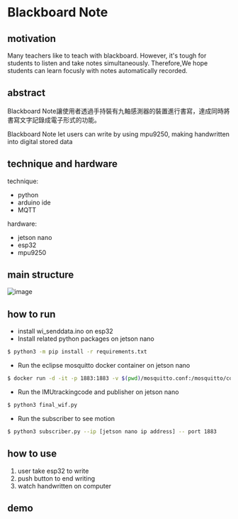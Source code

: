 #   Blackboard Note

## motivation



Many teachers like to teach with blackboard. However, it's tough for students to listen and take notes simultaneously. Therefore,We hope students can learn focusly with notes automatically recorded. 




## abstract
Blackboard Note讓使用者透過手持裝有九軸感測器的裝置進行書寫，達成同時將書寫文字記錄成電子形式的功能。

Blackboard Note let users can write by using mpu9250, making handwritten into digital stored data





## technique and hardware
technique:
- python
- arduino ide
- MQTT

hardware:
- jetson nano
- esp32
- mpu9250
  



## main structure
![image](https://user-images.githubusercontent.com/55504676/174087611-7db52f0f-6547-4480-80e8-043ad429385e.png)


## how to run

- install wi_senddata.ino on esp32
- Install related python packages on jetson nano
```bash
$ python3 -m pip install -r requirements.txt
```
- Run the eclipse mosquitto docker container on jetson nano
```bash
$ docker run -d -it -p 1883:1883 -v $(pwd)/mosquitto.conf:/mosquitto/config/mosquitto.conf eclipse-mosquitto
```
- Run the IMUtrackingcode and publisher on jetson nano
```bash
$ python3 final_wif.py
```
- Run the subscriber to see motion
```bash
$ python3 subscriber.py --ip [jetson nano ip address] -- port 1883
```
## how to use
1. user take esp32 to write
2. push button to end writing
4. watch handwritten on computer



## demo




